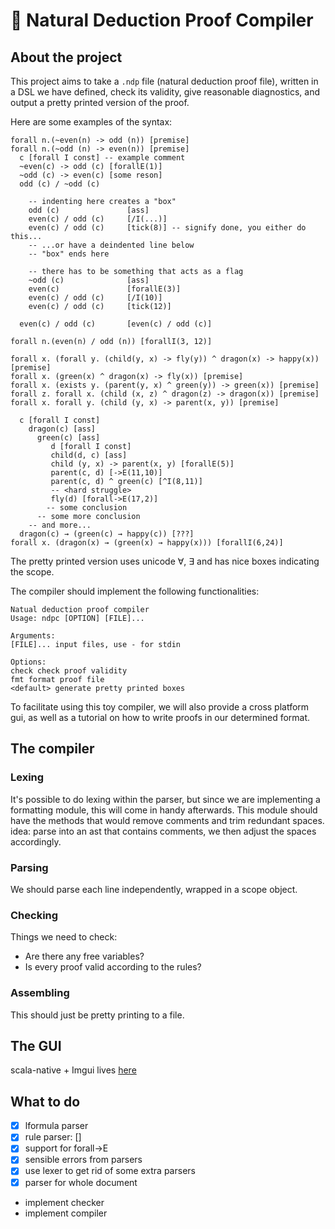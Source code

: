 # :toolbox: Natural Deduction Proof Compiler

## About the project

This project aims to take a `.ndp` file (natural deduction proof file), written in a DSL we have defined, check its validity, give reasonable diagnostics, and output a pretty printed version of the proof.

Here are some examples of the syntax:

```
forall n.(~even(n) -> odd (n)) [premise]
forall n.(~odd (n) -> even(n)) [premise]
  c [forall I const] -- example comment
  ~even(c) -> odd (c) [forallE(1)]
  ~odd (c) -> even(c) [some reson]
  odd (c) / ~odd (c)

    -- indenting here creates a "box"
    odd (c)               [ass]
    even(c) / odd (c)     [/I(...)]
    even(c) / odd (c)     [tick(8)] -- signify done, you either do this...
    -- ...or have a deindented line below
    -- "box" ends here

    -- there has to be something that acts as a flag
    ~odd (c)              [ass]
    even(c)               [forallE(3)]
    even(c) / odd (c)     [/I(10)]
    even(c) / odd (c)     [tick(12)]

  even(c) / odd (c)       [even(c) / odd (c)]

forall n.(even(n) / odd (n)) [forallI(3, 12)]
```

```
forall x. (forall y. (child(y, x) -> fly(y)) ^ dragon(x) -> happy(x)) [premise]
forall x. (green(x) ^ dragon(x) -> fly(x)) [premise]
forall x. (exists y. (parent(y, x) ^ green(y)) -> green(x)) [premise]
forall z. forall x. (child (x, z) ^ dragon(z) -> dragon(x)) [premise]
forall x. forall y. (child (y, x) -> parent(x, y)) [premise]

  c [forall I const]
    dragon(c) [ass]
      green(c) [ass]
         d [forall I const]
         child(d, c) [ass]
         child (y, x) -> parent(x, y) [forallE(5)]
         parent(c, d) [->E(11,10)]
         parent(c, d) ^ green(c) [^I(8,11)]
         -- <hard struggle>
         fly(d) [forall->E(17,2)]
        -- some conclusion
      -- some more conclusion
    -- and more...
  dragon(c) → (green(c) → happy(c)) [???]
forall x. (dragon(x) → (green(x) → happy(x))) [forallI(6,24)]
```

The pretty printed version uses unicode ∀, ∃ and has nice boxes indicating the scope.

The compiler should implement the following functionalities:

```
Natual deduction proof compiler
Usage: ndpc [OPTION] [FILE]...

Arguments:
[FILE]... input files, use - for stdin

Options:
check check proof validity
fmt format proof file
<default> generate pretty printed boxes
```

To facilitate using this toy compiler, we will also provide a cross platform gui, as well as a tutorial on how to write proofs in our determined format.

## The compiler

### Lexing

It's possible to do lexing within the parser, but since we are implementing a formatting module, this will come in handy afterwards. This module should have the methods that would remove comments and trim redundant spaces.
idea: parse into an ast that contains comments, we then adjust the spaces accordingly.

### Parsing

We should parse each line independently, wrapped in a scope object.

### Checking

Things we need to check:

- Are there any free variables?
- Is every proof valid according to the rules?

### Assembling

This should just be pretty printing to a file.

## The GUI

scala-native + Imgui
lives [here](https://github.com/xiaoshihou514/aristotle)

## What to do

- [x] lformula parser
- [x] rule parser: []
- [x] support for forall-\>E
- [x] sensible errors from parsers
- [x] use lexer to get rid of some extra parsers
- [x] parser for whole document
- implement checker
- implement compiler
